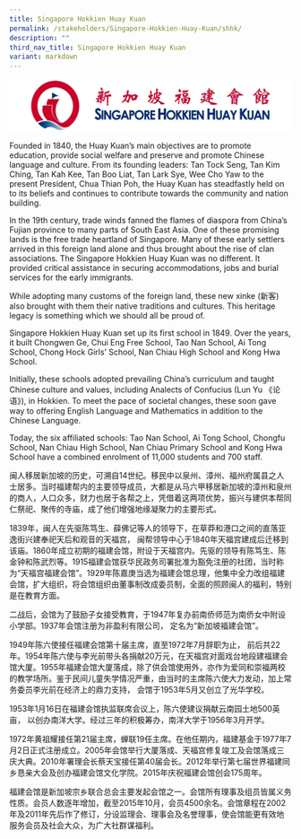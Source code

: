 ```yaml
---
title: Singapore Hokkien Huay Kuan
permalink: /stakeholders/Singapore-Hokkien-Huay-Kuan/shhk/
description: ""
third_nav_title: Singapore Hokkien Huay Kuan
variant: markdown
---
```

![](/images/SHHK_icon.jpeg)

Founded in 1840, the Huay Kuan’s main objectives are to promote education, provide social welfare and preserve and promote Chinese language and culture. From its founding leaders: Tan Tock Seng, Tan Kim Ching, Tan Kah Kee, Tan Boo Liat, Tan Lark Sye, Wee Cho Yaw to the present President, Chua Thian Poh, the Huay Kuan has steadfastly held on to its beliefs and continues to contribute towards the community and nation building.  

  

In the 19th century, trade winds fanned the flames of diaspora from China’s Fujian province to many parts of South East Asia. One of these promising lands is the free trade heartland of Singapore. Many of these early settlers arrived in this foreign land alone and thus brought about the rise of clan associations. The Singapore Hokkien Huay Kuan was no different. It provided critical assistance in securing accommodations, jobs and burial services for the early immigrants.

  

While adopting many customs of the foreign land, these new xinke (新客) also brought with them their native traditions and cultures. This heritage legacy is something which we should all be proud of.

  

Singapore Hokkien Huay Kuan set up its first school in 1849. Over the years, it built Chongwen Ge, Chui Eng Free School, Tao Nan School, Ai Tong School, Chong Hock Girls’ School, Nan Chiau High School and Kong Hwa School.

  

Initially, these schools adopted prevailing China’s curriculum and taught Chinese culture and values, including Analects of Confucius (Lun Yu 《论语》), in Hokkien. To meet the pace of societal changes, these soon gave way to offering English Language and Mathematics in addition to the Chinese Language.

  

Today, the six affiliated schools: Tao Nan School, Ai Tong School, Chongfu School, Nan Chiau High School, Nan Chiau Primary School and Kong Hwa School have a combined enrolment of 11,000 students and 700 staff.

  

闽人移居新加坡的历史，可溯自14世纪。移民中以泉州、漳州、福州府属县之人士居多。当时福建帮内的主要领导成员，大都是从马六甲移居新加坡的漳州和泉州的商人，人口众多，财力也居于各帮之上，凭借着这两项优势，振兴与建供本帮同仁祭祀、聚传的寺庙，成了他们增强地缘凝聚力的主要形式。

  

1839年，闽人在先驱陈笃生、薛佛记等人的领导下，在草莽和港口之间的直落亚逸街兴建奉祀天后和观音的天福宫， 闽帮领导中心于1840年天福宫建成后迁移到该庙。1860年成立初期的福建会馆，附设于天福宫内。先驱的领导有陈笃生、陈金钟和陈武烈等。1915福建会馆获华民政务司署批准为豁免注册的社团，当时称为“天福宫福建会馆”。1929年陈嘉庚当选为福建会馆总理，他集中全力改组福建会馆，扩大组织，将会馆组织由董事制改成委员制，全面的照顾闽人的福利，特别是在教育方面。

  

二战后，会馆为了鼓励子女接受教育，于1947年复办前南侨师范为南侨女中附设小学部。1937年会馆注册为非盈利有限公司， 定名为“新加坡福建会馆”。

  

1949年陈六使接任福建会馆第十届主席，直至1972年7月辞职为止， 前后共22年。1954年陈六使与李光前带头各捐献20万元，在天福宫对面戏台地段建福建会馆大厦。1955年福建会馆大厦落成，除了供会馆使用外，亦作为爱同和崇福两校的教学场所。鉴于民间儿童失学情况严重，由当时的主席陈六使大力发动，加上常务委员李光前在经济上的鼎力支持， 会馆于1953年5月又创立了光华学校。

  

1953年1月16日在福建会馆执监联席会议上，陈六使建议捐献云南园土地500英亩， 以创办南洋大学。经过三年的积极筹办，南洋大学于1956年3月开学。

  

1972年黄祖耀接任第21届主席，蝉联19任主席。在他任期内，福建基金于1977年7月2日正式注册成立。2005年会馆举行大厦落成、天福宫修复竣工及会馆落成三庆大典。2010年署理会长蔡天宝接任第40届会长。2012年举行第七届世界福建同乡恳亲大会及创办福建会馆文化学院。2015年庆祝福建会馆创会175周年。

  

福建会馆是新加坡宗乡联合总会主要发起会馆之一。会馆所有理事及组员皆属义务性质。会员人数逐年增加，截至2015年10月，会员4500余名。会馆章程在2002年及2011年先后作了修订，分设监理会、理事会及名誉理事，使会馆能更有效地服务会员及社会大众，为广大社群谋福利。
